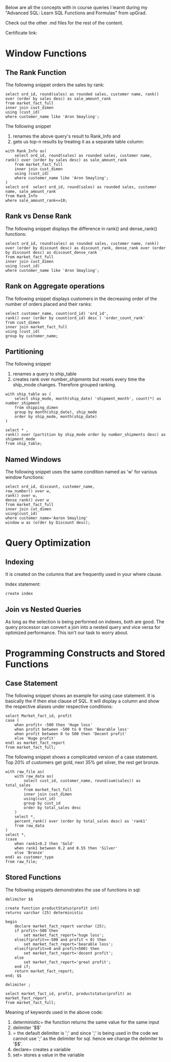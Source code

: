 Below are all the concepts with in course queries I learnt during my "Advanced SQL: Learn SQL Functions and Formulas" from upGrad.

Check out the other .md files for the rest of the content. 

Certificate link: 

# Window Functions

## The Rank Function 
The following snippet orders the sales by rank:

```
select ord_id, round(sales) as rounded sales, customer name, rank() over (order by sales desc) as sale_amount_rank
from market_fact_full
inner join cust_dimen
using (cust_id)
where customer_name like 'Aron Smayling';
```

The following snippet 
1) renames the above query's result to Rank_Info and 
2) gets us top-n results by treating it as a separate table column:
```
with Rank_Info as(
    select ord_id, round(sales) as rounded sales, customer name, rank() over (order by sales desc) as sale_amount_rank
    from market_fact_full
    inner join cust_dimen
    using (cust_id)
    where customer_name like 'Aron Smayling';
)
select ord  select ord_id, round(sales) as rounded sales, customer name, sale_amount_rank
from Rank_Info
where sale_amount_rank<=10;
```

## Rank vs Dense Rank
The following snippet displays the difference in rank() and dense_rank() functions:
```
select ord_id, round(sales) as rounded sales, customer name, rank() over (order by discount desc) as discount_rank, dense_rank over (order by discount desc) as discount_dense_rank
from market_fact_full
inner join cust_dimen
using (cust_id)
where customer_name like 'Aron Smayling';
```

## Rank on Aggregate operations
The following snippet displays customers in the decreasing order of the number of orders placed and their ranks:
```
select customer_name, count(ord_id) 'ord_id',
rank() over (order by count(ord_id) desc ) 'order_count_rank'
from cust_dimen
inner join market_fact_full
using (cust_id)
group by customer_name;
```

## Partitioning
The following snippet
1) renames a query to ship_table 
2) creates rank over number_shipments but resets every time the ship_mode changes. Therefore grouped ranking.
```
with ship_table as (
    select ship_mode, month(ship_date) 'shipment_month', count(*) as number_shipment
    from shipping_dimen
    group by month(ship_date), ship_mode
    order by ship_mode, month(ship_date)
)

select * ,
rank() over (partition by ship_mode order by number_shipments desc) as shipment_mode
from ship_table;
```

## Named Windows
The following snippet uses the same condition named as 'w' for various window functions:
```
select ord_id, discount, customer_name,
row_number() over w,
rank() over w,
dense_rank() over w
from market_fact_full
inner join cut_dimen
using(cust_id)
where customer_name='Aaron Smayling'
window w as (order by Discount desc);
```

# Query Optimization
## Indexing
It is created on the columns that are frequently used in your where clause.

Index statement:
```
create index
```

## Join vs Nested Queries
As long as the selection is being performed on indexes, both are good. The query processor can convert a join into a nested query and vice versa for optimized performance. This isn't our task to worry about.

# Programming Constructs and Stored Functions

## Case Statement 
The following snippet shows an example for using case statement. It is basically the if then else clause of SQL. It will display a column and show the respective aliases under respective conditions:

```
select Market_fact_id, profit
case (
    when profit< -500 then 'Huge loss'
    when profit between -500 to 0 then 'Bearable loss'
    when profit between 0 to 500 then 'Decent profit'
    else 'Huge profit'
end) as market_fact_report
from market_fact_full;
```
The following snippet shows a complicated version of a case statement. Top 20% of customers get gold, next 35% get silver, the rest get bronze.
```
with raw_file as(
    with raw_data as(
        select cust_id, customer_name, round(sum(sales)) as total_sales
        from market_fact_full
        inner join cust_dimen
        using(cust_id)
        group by cust_id
        order by total_sales desc
    )
    select *,
    percent_rank() over (order by total_sales desc) as 'rank1'
    from raw_data
)
select *,
(case 
    when rank1<0.2 then 'Gold'
    when rank1 between 0.2 and 0.55 then 'Silver'
    else 'Bronze'
end) as customer_type
from raw_file;
```

## Stored Functions

The following snippets demonstrates the use of functions in sql:
```
delimiter $$

create function productStatus(profit int)
returns varchar (25) deterministic

begin
    declare market_fact_report varchar (25);
    if profit<-500 then
        set market_fact_report='huge loss';
    elseif(profit>=-500 and profit < 0) then
        set market_fact_report='bearable loss';
    elseif(profit>=0 and profit<500) then
        set market_fact_report='decent profit';
    else
        set market_fact_report='great profit';
    end if;
    return market_fact_report;
end; $$

delimiter ;

select market_fact_id, profit, productstatus(profit) as market_fact_report
from market_fact_full;
```
Meaning of keywords used in the above code:
1. deterministic= the function returns the same value for the same input
2. delimiter '$$'
3.  = the default delimiter is ';' and since ';' is being used in the code we cannot use ';' as the delimiter for sql. hence we change the delimiter to '$$'.
4. declare= creates a variable
5. set= stores a value in the variable
